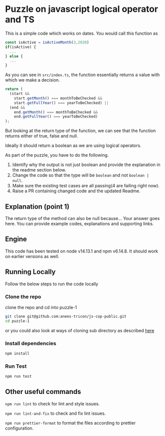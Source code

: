 # Puzzle on javascript logical operator and TS

This is a simple code which works on dates.
You would call this function as

```js
const isActive = isActiveMonth(3,2020)
if(isActive) {
  ...
} else {
  ...
}
```

As you can see in `src/index.ts`, the function essentially returns a value with which we make a decision.

```js
return (
  (start &&
    start.getMonth() === monthToBeChecked &&
    start.getFullYear() === yearToBeChecked) ||
  (end &&
    end.getMonth() === monthToBeChecked &&
    end.getFullYear() === yearToBeChecked)
);
```

But looking at the return type of the function, we can see that the function returns either of true, false and null.

Ideally it should return a boolean as we are using logical operators.

As part of the puzzle, you have to do the following.

1. Identify why the output is not just boolean and provide the explanation in the readme section below.
2. Change the code so that the type will be `boolean` and not `boolean | null`.
3. Make sure the existing test cases are all passing(4 are failing right now).
4. Raise a PR containing changed code and the updated Readme.

## Explanation (point 1)

The return type of the method can also be null because...
Your answer goes here. You can provide example codes, explanations and supporting links.

## Engine

This code has been tested on node v14.13.1 and npm v6.14.8. It should work on earlier versions as well.

## Running Locally

Follow the below steps to run the code locally

### Clone the repo

clone the repo and cd into puzzle-1

```sh
git clone git@github.com:anees-tricon/js-cop-public.git
cd puzzle-1
```

or you could also look at ways of cloning sub directory as described [here](https://stackoverflow.com/questions/600079/how-do-i-clone-a-subdirectory-only-of-a-git-repository/52269934#52269934)

### Install dependencies

```sh
npm install
```

### Run Test

```sh
npm run test
```

## Other useful commands

`npm run lint` to check for lint and style issues.

`npm run lint-and-fix` to check and fix lint issues.

`npm run prettier-format` to format the files according to prettier configuration.
